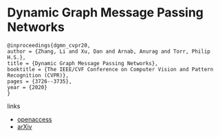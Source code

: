 # Dynamic Graph Message Passing Networks

```
@inproceedings{dgmn_cvpr20,
author = {Zhang, Li and Xu, Dan and Arnab, Anurag and Torr, Philip H.S.},
title = {Dynamic Graph Message Passing Networks},
booktitle = {The IEEE/CVF Conference on Computer Vision and Pattern Recognition (CVPR)},
pages = {3726--3735},
year = {2020}
}
```

links
- [openaccess](http://openaccess.thecvf.com/content_CVPR_2020/html/Zhang_Dynamic_Graph_Message_Passing_Networks_CVPR_2020_paper.html)
- [arXiv](https://arxiv.org/abs/1908.06955)
